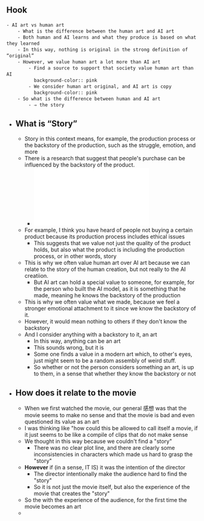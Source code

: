 ## Hook
	- AI art vs human art
		- What is the difference between the human art and AI art
		- Both human and AI learns and what they produce is based on what they learned
		- In this way, nothing is original in the strong definition of “original”
		- However, we value human art a lot more than AI art
			- Find a source to support that society value human art than AI
			  background-color:: pink
			- We consider human art original, and AI art is copy
			  background-color:: pink
		- So what is the difference between human and AI art
			- ⇒ the story
- ## What is “Story”
	- Story in this context means, for example, the production process or the backstory of the production, such as the struggle, emotion, and more
	- There is a research that suggest that people's purchase can be influenced by the backstory of the product.
		- ![Impact of Product Story Narrative Type on Consumer' Purchase Intention.pdf](../assets/Impact_of_Product_Story_Narrative_Type_on_Consumer'_Purchase_Intention_1731683217084_0.pdf)
	- For example, I think you have heard of people not buying a certain product because its production process includes ethical issues
		- This suggests that we value not just the quality of the product holds, but also what the product is including the production process, or in other words, story
	- This is why we often value human art over AI art because we can relate to the story of the human creation, but not really to the AI creatiion.
		- But AI art can hold a special value to someone, for example, for the person who built the AI model, as it is something that he made, meaning he knows the backstory of the production
	- This is why we often value what we made, because we feel a stronger emotional attachment to it since we know the backstory of it.
	- However, it would mean nothing to others if they don't know the backstory
	- And I consider anything with a backstory to it, an art
		- In this way, anything can be an art
		- This sounds wrong, but it is
		- Some one finds a value in a modern art which, to other's eyes, just might seem to be a random assembly of weird stuff.
		- So whether or not the person considers something an art, is up to them, in a sense that whether they know the backstory or not
- ## How does it relate to the movie
	- When we first watched the movie, our general 感想 was that the movie seems to make no sense and that the movie is bad and even questioned its value as an art
	- I was thinking like "how could this be allowed to call itself a movie, if it just seems to be like a compile of clips that do not make sense
	- We thought in this way because we couldn't find a "story"
		- There was no clear plot line, and there are clearly some inconsistencies in characters which made us hard to grasp the "story"
	- **However** if (in a sense, IT IS) it was the intention of the director
		- The director intentionally make the audience hard to find the "story"
		- So it is not just the movie itself, but also the experience of the movie that creates the "story"
	- So the with the experience of the audience, for the first time the movie becomes an art
	-